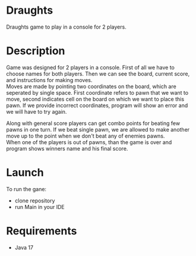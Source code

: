 # Draughts
Draughts game to play in a console for 2 players.

# Description
Game was designed for 2 players in a console. First of all we have to choose names for both players. Then we can see the board, current score, and instructions for making moves.  
Moves are made by pointing two coordinates on the board, which are seperated by single space. First coordinate refers to pawn that we want to move, second indicates cell on the board on which we want to place this pawn.
If we provide incorrect coordinates, program will show an error and we will have to try again.  

Along with general score players can get combo points for beating few pawns in one turn. If we beat single pawn, we are allowed to make another move up to the point when we don't beat any of enemies pawns.  
When one of the players is out of pawns, than the game is over and program shows winners name and his final score.

# Launch
To run the gane:
- clone repository
- run Main in your IDE

# Requirements
- Java 17
